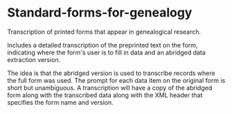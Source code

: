 # Standard-forms-for-genealogy

Transcription of printed forms that appear in genealogical research.

Includes a detailed transcription of the preprinted text on the form, indicating
where the form's user is to fill in data and an abridged data extraction version.

The idea is that the abridged version is used to transcribe records where the full form was used.
The prompt for each data item on the original form is short but unambiguous. 
A transcription will have a copy of the abridged form along with the transcribed data along 
with the XML header that specifies the form name and version.

